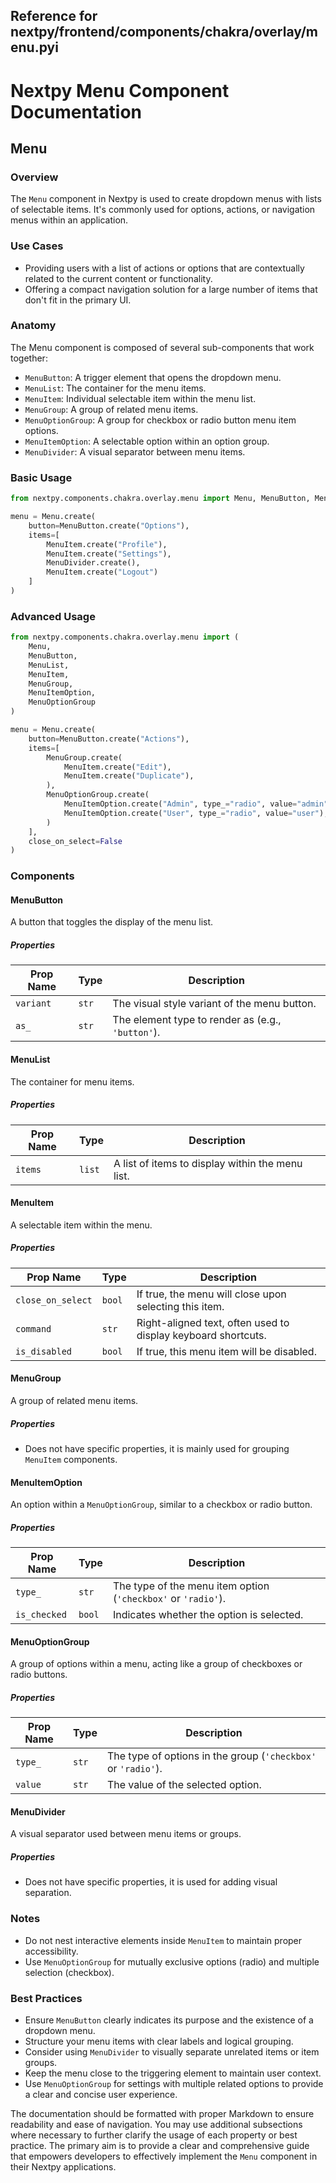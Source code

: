 ##  Reference for nextpy/frontend/components/chakra/overlay/menu.pyi

# Nextpy Menu Component Documentation

## Menu

### Overview
The `Menu` component in Nextpy is used to create dropdown menus with lists of selectable items. It's commonly used for options, actions, or navigation menus within an application.

### Use Cases
- Providing users with a list of actions or options that are contextually related to the current content or functionality.
- Offering a compact navigation solution for a large number of items that don't fit in the primary UI.

### Anatomy
The Menu component is composed of several sub-components that work together:

- `MenuButton`: A trigger element that opens the dropdown menu.
- `MenuList`: The container for the menu items.
- `MenuItem`: Individual selectable item within the menu list.
- `MenuGroup`: A group of related menu items.
- `MenuOptionGroup`: A group for checkbox or radio button menu item options.
- `MenuItemOption`: A selectable option within an option group.
- `MenuDivider`: A visual separator between menu items.

### Basic Usage
```python
from nextpy.components.chakra.overlay.menu import Menu, MenuButton, MenuList, MenuItem

menu = Menu.create(
    button=MenuButton.create("Options"),
    items=[
        MenuItem.create("Profile"),
        MenuItem.create("Settings"),
        MenuDivider.create(),
        MenuItem.create("Logout")
    ]
)
```

### Advanced Usage
```python
from nextpy.components.chakra.overlay.menu import (
    Menu,
    MenuButton,
    MenuList,
    MenuItem,
    MenuGroup,
    MenuItemOption,
    MenuOptionGroup
)

menu = Menu.create(
    button=MenuButton.create("Actions"),
    items=[
        MenuGroup.create(
            MenuItem.create("Edit"),
            MenuItem.create("Duplicate"),
        ),
        MenuOptionGroup.create(
            MenuItemOption.create("Admin", type_="radio", value="admin"),
            MenuItemOption.create("User", type_="radio", value="user"),
        )
    ],
    close_on_select=False
)
```

### Components

#### MenuButton
A button that toggles the display of the menu list.

##### Properties
Prop Name | Type | Description
--- | --- | ---
`variant` | `str` | The visual style variant of the menu button.
`as_` | `str` | The element type to render as (e.g., `'button'`).

#### MenuList
The container for menu items.

##### Properties
Prop Name | Type | Description
--- | --- | ---
`items` | `list` | A list of items to display within the menu list.

#### MenuItem
A selectable item within the menu.

##### Properties
Prop Name | Type | Description
--- | --- | ---
`close_on_select` | `bool` | If true, the menu will close upon selecting this item.
`command` | `str` | Right-aligned text, often used to display keyboard shortcuts.
`is_disabled` | `bool` | If true, this menu item will be disabled.

#### MenuGroup
A group of related menu items.

##### Properties
- Does not have specific properties, it is mainly used for grouping `MenuItem` components.

#### MenuItemOption
An option within a `MenuOptionGroup`, similar to a checkbox or radio button.

##### Properties
Prop Name | Type | Description
--- | --- | ---
`type_` | `str` | The type of the menu item option (`'checkbox'` or `'radio'`).
`is_checked` | `bool` | Indicates whether the option is selected.

#### MenuOptionGroup
A group of options within a menu, acting like a group of checkboxes or radio buttons.

##### Properties
Prop Name | Type | Description
--- | --- | ---
`type_` | `str` | The type of options in the group (`'checkbox'` or `'radio'`).
`value` | `str` | The value of the selected option.

#### MenuDivider
A visual separator used between menu items or groups.

##### Properties
- Does not have specific properties, it is used for adding visual separation.

### Notes
- Do not nest interactive elements inside `MenuItem` to maintain proper accessibility.
- Use `MenuOptionGroup` for mutually exclusive options (radio) and multiple selection (checkbox).

### Best Practices
- Ensure `MenuButton` clearly indicates its purpose and the existence of a dropdown menu.
- Structure your menu items with clear labels and logical grouping.
- Consider using `MenuDivider` to visually separate unrelated items or item groups.
- Keep the menu close to the triggering element to maintain user context.
- Use `MenuOptionGroup` for settings with multiple related options to provide a clear and concise user experience.

The documentation should be formatted with proper Markdown to ensure readability and ease of navigation. You may use additional subsections where necessary to further clarify the usage of each property or best practice. The primary aim is to provide a clear and comprehensive guide that empowers developers to effectively implement the `Menu` component in their Nextpy applications.